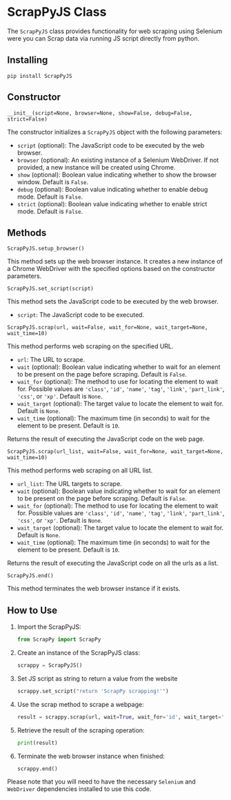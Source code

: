 # ScrapPyJS Class

The `ScrapPyJS` class provides functionality for web scraping using Selenium were you can Scrap data via running JS script directly from python.

## Installing

```terminal
pip install ScrapPyJS
```

## Constructor

`__init__(script=None, browser=None, show=False, debug=False, strict=False)`

The constructor initializes a `ScrapPyJS` object with the following parameters:

- `script` (optional): The JavaScript code to be executed by the web browser.
- `browser` (optional): An existing instance of a Selenium WebDriver. If not provided, a new instance will be created using Chrome.
- `show` (optional): Boolean value indicating whether to show the browser window. Default is `False`.
- `debug` (optional): Boolean value indicating whether to enable debug mode. Default is `False`.
- `strict` (optional): Boolean value indicating whether to enable strict mode. Default is `False`.

## Methods

`ScrapPyJS.setup_browser()`

This method sets up the web browser instance. It creates a new instance of a Chrome WebDriver with the specified options based on the constructor parameters.

`ScrapPyJS.set_script(script)`

This method sets the JavaScript code to be executed by the web browser.

- `script`: The JavaScript code to be executed.

`ScrapPyJS.scrap(url, wait=False, wait_for=None, wait_target=None, wait_time=10)`

This method performs web scraping on the specified URL.

- `url`: The URL to scrape.
- `wait` (optional): Boolean value indicating whether to wait for an element to be present on the page before scraping. Default is `False`.
- `wait_for` (optional): The method to use for locating the element to wait for. Possible values are `'class'`, `'id'`, `'name'`, `'tag'`, `'link'`, `'part_link'`, `'css'`, or `'xp'`. Default is `None`.
- `wait_target` (optional): The target value to locate the element to wait for. Default is `None`.
- `wait_time` (optional): The maximum time (in seconds) to wait for the element to be present. Default is `10`.

Returns the result of executing the JavaScript code on the web page.

`ScrapPyJS.scrap(url_list, wait=False, wait_for=None, wait_target=None, wait_time=10)`

This method performs web scraping on all URL list.

- `url_list`: The URL targets to scrape.
- `wait` (optional): Boolean value indicating whether to wait for an element to be present on the page before scraping. Default is `False`.
- `wait_for` (optional): The method to use for locating the element to wait for. Possible values are `'class'`, `'id'`, `'name'`, `'tag'`, `'link'`, `'part_link'`, `'css'`, or `'xp'`. Default is `None`.
- `wait_target` (optional): The target value to locate the element to wait for. Default is `None`.
- `wait_time` (optional): The maximum time (in seconds) to wait for the element to be present. Default is `10`.

Returns the result of executing the JavaScript code on all the urls as a list.

`ScrapPyJS.end()`

This method terminates the web browser instance if it exists.

## How to Use

1. Import the ScrapPyJS:

    ```python
    from ScrapPy import ScrapPy
    ```

2. Create an instance of the ScrapPyJS class:

    ```python
    scrappy = ScrapPyJS()
    ```

3. Set JS script as string to return a value from the website

    ```python
    scrappy.set_script("return 'ScrapPy scrapping!'")
    ```

4. Use the scrap method to scrape a webpage:

    ```python
    result = scrappy.scrap(url, wait=True, wait_for='id', wait_target='elementId')
    ```

5. Retrieve the result of the scraping operation:

    ```python
    print(result)
    ```

6. Terminate the web browser instance when finished:

    ```python
    scrappy.end()
    ```

Please note that you will need to have the necessary `Selenium` and `WebDriver` dependencies installed to use this code.
